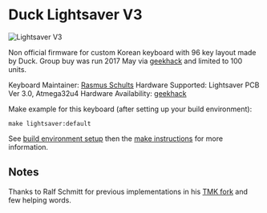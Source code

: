 # Duck Lightsaver V3

![Lightsaver V3](https://i.imgur.com/Vz23Dkel.jpg)

Non official firmware for custom Korean keyboard with 96 key layout made by Duck.
Group buy was run 2017 May via [geekhack](https://geekhack.org/index.php?topic=89546.0) and limited to 100 units.

Keyboard Maintainer: [Rasmus Schults](https://github.com/rasmusx)
Hardware Supported: Lightsaver PCB Ver 3.0, Atmega32u4
Hardware Availability: [geekhack](https://geekhack.org/index.php?topic=89546.0)

Make example for this keyboard (after setting up your build environment):

    make lightsaver:default

See [build environment setup](https://docs.qmk.fm/build_environment_setup.html) then the [make instructions](https://docs.qmk.fm/make_instructions.html) for more information.

## Notes
Thanks to Ralf Schmitt for previous implementations in his [TMK fork](https://github.com/xauser/tmk_keyboard/tree/xauser/) and few helping words.
